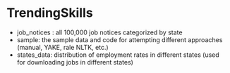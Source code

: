 # TrendingSkills

 -  job_notices : all 100,000 job notices categorized by state
 -  sample: the sample data and code for attempting different approaches (manual, YAKE, rale NLTK, etc.)
 -  states_data: distribution of employment rates in different states (used for downloading jobs in different states) 
